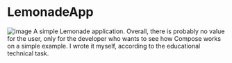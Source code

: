 # LemonadeApp
![image](https://github.com/postal398/LemonadeApp/assets/57887646/2e9d3cef-3795-4d4c-9632-39fb2dda9e45)
A simple Lemonade application. 
Overall, there is probably no value for the user, only for the developer who wants to see how Compose works on a simple example. 
I wrote it myself, according to the educational technical task.
